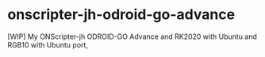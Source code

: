 # onscripter-jh-odroid-go-advance
[WIP] My ONScripter-jh ‌ODROID-GO Advance and RK2020 with Ubuntu and RGB10 with Ubuntu port,
